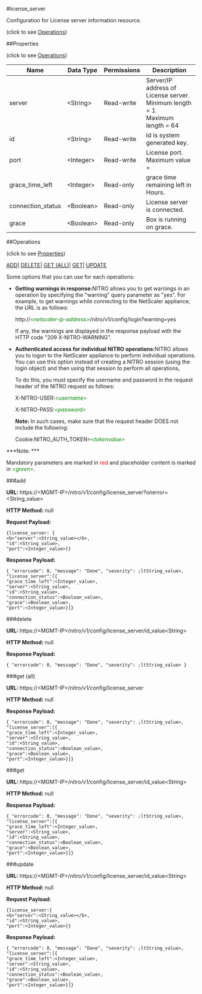 #license_server



Configuration for License server information resource.

<span>(click to see [Operations](#operations))</span>



##Properties 

<span>(click to see [Operations](#operations))</span>





<table><thead><tr><th>Name</th><th>Data Type</th><th>Permissions</th><th>Description</th></tr></thead><tbody><tr><td>server</td><td>&lt;String></td><td>Read-write</td><td>Server/IP address of License server.<br>Minimum length = 1<br>Maximum length = 64</td></tr><tr><td>id</td><td>&lt;String></td><td>Read-write</td><td>Id is system generated key.</td></tr><tr><td>port</td><td>&lt;Integer></td><td>Read-write</td><td>License port.<br>Maximum value =</td></tr><tr><td>grace_time_left</td><td>&lt;Integer></td><td>Read-only</td><td>grace time remaining left in Hours.</td></tr><tr><td>connection_status</td><td>&lt;Boolean></td><td>Read-only</td><td>License server is connected.</td></tr><tr><td>grace</td><td>&lt;Boolean></td><td>Read-only</td><td>Box is running on grace.</td></tr></tbody></table>

##Operations 

<span>(click to see [Properties](#properties))</span>





[ADD](#add)| [DELETE](#delete)| [GET (ALL)](#get-all)| [GET](#get)| [UPDATE](#update)





Some options that you can use for each operations:

<ul><li><p><b>Getting warnings in response:</b>NITRO allows you to get warnings in an operation by specifying the "warning" query parameter as "yes". For example, to get warnings while connecting to the NetScaler appliance, the URL is as follows:</p><p>http://<span style="color:green;font-style:italic;">&lt;netscaler-ip-address&gt;</span>/nitro/v1/config/login?warning=yes</p><p>If any, the warnings are displayed in the response payload with the HTTP code "209 X-NITRO-WARNING".</p></li><li><p><b>Authenticated access for individual NITRO operations:</b>NITRO allows you to logon to the NetScaler appliance to perform individual operations. You can use this option instead of creating a NITRO session (using the login object) and then using that session to perform all operations,</p><p>To do this, you must specify the username and password in the request header of the NITRO request as follows:</p><p>X-NITRO-USER:<span style="color:green;font-style:italic;">&lt;username&gt;</span></p><p>X-NITRO-PASS:<span style="color:green;font-style:italic;">&lt;password&gt;</span></p><p><b>Note: </b>In such cases, make sure that the request header DOES not include the following:</p><p>Cookie:NITRO_AUTH_TOKEN=<span style="color:green;font-style:italic;">&lt;tokenvalue&gt;</span></p></li></ul>







***Note: *** 

Mandatory parameters are marked in <span style="color:#FF0000;">red</span> and placeholder content is marked in <span style="color:green;font-style:italic">&lt;green&gt;</span>.



###add







<b>URL: </b>https://&lt;MGMT-IP&gt;/nitro/v1/config/license_server?onerror=&lt;String_value&gt;

<b>HTTP Method: </b>null

<b>Request Payload: </b>
```
{license_server: {
<b>"server":<String_value></b>,
"id":<String_value>,
"port":<Integer_value>}}
```

<b>Response Payload: </b>
```
{ "errorcode": 0, "message": "Done", "severity": ;ltString_value>, "license_server":[{
"grace_time_left":<Integer_value>,
"server":<String_value>,
"id":<String_value>,
"connection_status":<Boolean_value>,
"grace":<Boolean_value>,
"port":<Integer_value>}]}
```







###delete







<b>URL: </b>https://&lt;MGMT-IP&gt;/nitro/v1/config/license_server/id_value&lt;String&gt;

<b>HTTP Method: </b>null

<b>Response Payload: </b>
```
{ "errorcode": 0, "message": "Done", "severity": ;ltString_value> }
```







###get (all)







<b>URL: </b>https://&lt;MGMT-IP&gt;/nitro/v1/config/license_server

<b>HTTP Method: </b>null

<b>Response Payload: </b>
```
{ "errorcode": 0, "message": "Done", "severity": ;ltString_value>, "license_server":[{
"grace_time_left":<Integer_value>,
"server":<String_value>,
"id":<String_value>,
"connection_status":<Boolean_value>,
"grace":<Boolean_value>,
"port":<Integer_value>}]}
```







###get







<b>URL: </b>https://&lt;MGMT-IP&gt;/nitro/v1/config/license_server/id_value&lt;String&gt;

<b>HTTP Method: </b>null

<b>Response Payload: </b>
```
{ "errorcode": 0, "message": "Done", "severity": ;ltString_value>, "license_server":[{
"grace_time_left":<Integer_value>,
"server":<String_value>,
"id":<String_value>,
"connection_status":<Boolean_value>,
"grace":<Boolean_value>,
"port":<Integer_value>}]}
```







###update







<b>URL: </b>https://&lt;MGMT-IP&gt;/nitro/v1/config/license_server/id_value&lt;String&gt;

<b>HTTP Method: </b>null

<b>Request Payload: </b>
```
{license_server:{
<b>"server":<String_value></b>,
"id":<String_value>,
"port":<Integer_value>}}
```

<b>Response Payload: </b>
```
{ "errorcode": 0, "message": "Done", "severity": ;ltString_value>, "license_server":[{
"grace_time_left":<Integer_value>,
"server":<String_value>,
"id":<String_value>,
"connection_status":<Boolean_value>,
"grace":<Boolean_value>,
"port":<Integer_value>}]}
```







